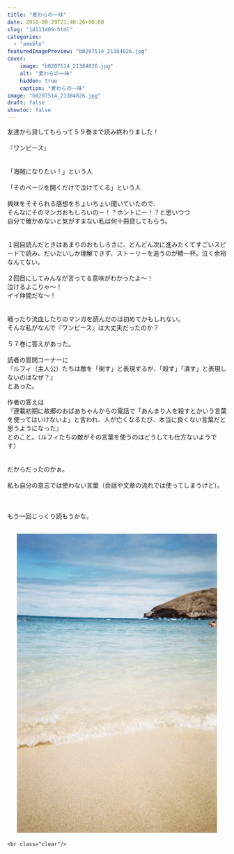 ```yaml
---
title: "麦わらの一味"
date: 2010-09-29T21:40:26+00:00
slug: "14111409-html"
categories:
  - "ameblo"
featuredImagePreview: "b0207514_21384826.jpg"
cover:
    image: "b0207514_21384826.jpg"
    alt: "麦わらの一味"
    hidden: true
    caption: "麦わらの一味"
image: "b0207514_21384826.jpg"
draft: false
showtoc: false
---
```

友達から貸してもらって５９巻まで読み終わりました！<br/>
<br/>
『ワンピース』<br/>
<br/>
<br/>
「海賊になりたい！」という人<br/>
<br/>
「そのページを開くだけで泣けてくる」という人<br/>
<br/>
興味をそそられる感想をちょいちょい聞いていたので、<br/>
そんなにそのマンガおもしろいのー！？ホントにー！？と思いつつ<br/>
自分で確かめないと気がすまない私は何十冊貸してもらう。<br/>
<br/>
<br/>
１回目読んだときはあまりのおもしろさに、どんどん次に進みたくてすごいスピードで読み、だいたいしか理解できず、ストーリーを追うのが精一杯。泣く余裕なんてない。<br/>
<br/>
２回目にしてみんなが言ってる意味がわかったよ～！<br/>
泣けるよこりゃ～！<br/>
イイ仲間だな～！<br/>
<br/>
<br/>
戦ったり流血したりのマンガを読んだのは初めてかもしれない。<br/>
そんな私がなんで『ワンピース』は大丈夫だったのか？<br/>
<br/>
５７巻に答えがあった。<br/>
<br/>
読者の質問コーナーに<br/>
『ルフィ（主人公）たちは敵を「倒す」と表現するが、「殺す」「潰す」と表現しないのはなぜ？』<br/>
とあった。<br/>
<br/>
作者の答えは<br/>
『連載初期に故郷のおばあちゃんからの電話で「あんまり人を殺すとかいう言葉を使ってはいけないよ」と言われ、人が亡くなるたび、本当に良くない言葉だと思うようになった』<br/>
とのこと。（ルフィたちの敵がその言葉を使うのはどうしても仕方ないようです）<br/>
<br/>
<br/>
だからだったのかぁ。<br/>
<br/>
私も自分の意志では使わない言葉（会話や文章の流れでは使ってしまうけど）。<br/>
<br/>
<br/>
<br/>
もう一回じっくり読もうかな。<br/>
<br/>
<center><a href="b0207514_21384826.jpg" rel="nofollow"><img src="b0207514_21384826.jpg" alt="麦わらの一味_b0207514_21384826.jpg" class="IMAGE_MID" height="687" width="460"/></a></center>

    <br class="clear"/>